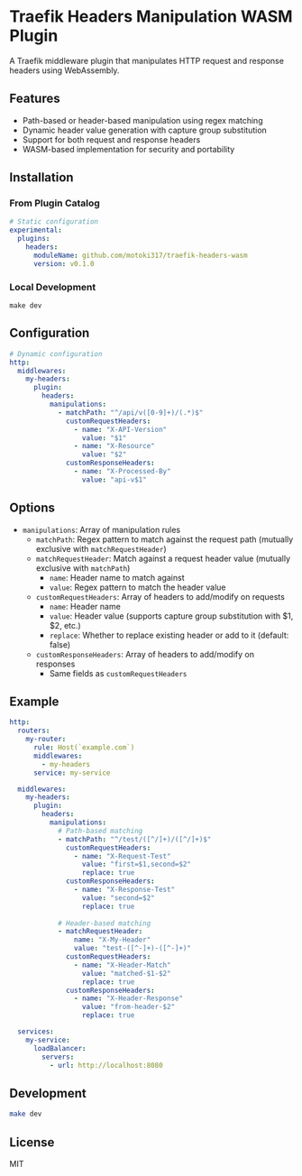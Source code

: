 # Traefik Headers Manipulation WASM Plugin

A Traefik middleware plugin that manipulates HTTP request and response headers using WebAssembly.

## Features

- Path-based or header-based manipulation using regex matching
- Dynamic header value generation with capture group substitution
- Support for both request and response headers
- WASM-based implementation for security and portability

## Installation

### From Plugin Catalog

```yaml
# Static configuration
experimental:
  plugins:
    headers:
      moduleName: github.com/motoki317/traefik-headers-wasm
      version: v0.1.0
```

### Local Development

```shell
make dev
```

## Configuration

```yaml
# Dynamic configuration
http:
  middlewares:
    my-headers:
      plugin:
        headers:
          manipulations:
            - matchPath: "^/api/v([0-9]+)/(.*)$"
              customRequestHeaders:
                - name: "X-API-Version"
                  value: "$1"
                - name: "X-Resource"
                  value: "$2"
              customResponseHeaders:
                - name: "X-Processed-By"
                  value: "api-v$1"
```

## Options

- `manipulations`: Array of manipulation rules
    - `matchPath`: Regex pattern to match against the request path (mutually exclusive with `matchRequestHeader`)
    - `matchRequestHeader`: Match against a request header value (mutually exclusive with `matchPath`)
        - `name`: Header name to match against
        - `value`: Regex pattern to match the header value
    - `customRequestHeaders`: Array of headers to add/modify on requests
        - `name`: Header name
        - `value`: Header value (supports capture group substitution with $1, $2, etc.)
        - `replace`: Whether to replace existing header or add to it (default: false)
    - `customResponseHeaders`: Array of headers to add/modify on responses
        - Same fields as `customRequestHeaders`

## Example

```yaml
http:
  routers:
    my-router:
      rule: Host(`example.com`)
      middlewares:
        - my-headers
      service: my-service

  middlewares:
    my-headers:
      plugin:
        headers:
          manipulations:
            # Path-based matching
            - matchPath: "^/test/([^/]+)/([^/]+)$"
              customRequestHeaders:
                - name: "X-Request-Test"
                  value: "first=$1,second=$2"
                  replace: true
              customResponseHeaders:
                - name: "X-Response-Test"
                  value: "second=$2"
                  replace: true
            
            # Header-based matching
            - matchRequestHeader:
                name: "X-My-Header"
                value: "test-([^-]+)-([^-]+)"
              customRequestHeaders:
                - name: "X-Header-Match"
                  value: "matched-$1-$2"
                  replace: true
              customResponseHeaders:
                - name: "X-Header-Response"
                  value: "from-header-$2"
                  replace: true

  services:
    my-service:
      loadBalancer:
        servers:
          - url: http://localhost:8080
```

## Development

```bash
make dev
```

## License

MIT
